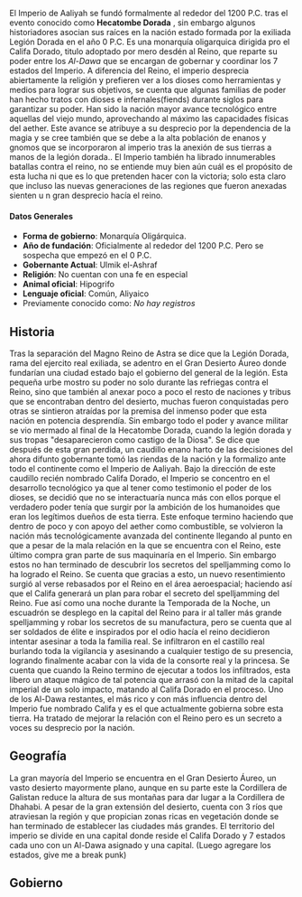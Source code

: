 El Imperio de Aaliyah se fundó formalmente al rededor del 1200 P.C. tras el evento conocido como **Hecatombe Dorada** , sin embargo algunos historiadores asocian sus raíces en la nación estado formada por la exiliada Legión Dorada en el año 0 P.C. 
Es una monarquía oligarquica dirigida pro el Califa Dorado, titulo adoptado por mero desdén al Reino, que reparte su poder entre los _Al-Dawa_ que se encargan de gobernar y coordinar los 7 estados del Imperio.
A diferencia del Reino, el imperio desprecia abiertamente la religión y prefieren ver a los dioses como herramientas y medios para lograr sus objetivos, se cuenta que algunas familias de poder han hecho tratos con dioses e infernales(fiends) durante siglos para garantizar su poder.
Han sido la nación mayor avance tecnológico entre aquellas del viejo mundo, aprovechando al máximo las capacidades físicas del aether. Este avance se atribuye a su desprecio por la dependencia de la magia y se cree también que se debe a la alta población de enanos y gnomos que se incorporaron al imperio tras la anexión de sus tierras a manos de la legión dorada..
El Imperio también ha librado innumerables batallas contra el reino, no se entiende muy bien aún cuál es el propósito de esta lucha ni que es lo que pretenden hacer con la victoria; solo esta claro que incluso las nuevas generaciones de las regiones que fueron anexadas sienten u n gran desprecio hacía el reino.

#### Datos Generales 
* **Forma de gobierno**: Monarquía Oligárquica.
* **Año de fundación**: Oficialmente al rededor del 1200 P.C. Pero se sospecha que empezó en el 0 P.C.
* **Gobernante Actual**: Ulmik el-Ashraf
* **Religión**: No cuentan con una fe en especial
* **Animal oficial**: Hipogrifo
* **Lenguaje oficial**: Común, Aliyaico
* Previamente conocido como: _No hay registros_
## Historia
Tras la separación del Magno Reino de Astra se dice que la Legión Dorada, rama del ejercito real exiliada, se adentro en el Gran Desierto Áureo donde fundarían una ciudad estado bajo el gobierno del general de la legión. Esta pequeña urbe mostro su poder no solo durante las refriegas contra el Reino, sino que también al anexar poco a poco el resto de naciones y tribus que se encontraban dentro del desierto, muchas fueron conquistadas pero otras se sintieron atraídas por la premisa del inmenso poder que esta nación en potencia desprendía. Sin embargo todo el poder y avance militar se vio mermado al final de la Hecatombe Dorada, cuando la legión dorada y sus tropas "desaparecieron como castigo de la Diosa". Se dice que después de esta gran perdida, un caudillo enano harto de las decisiones del ahora difunto gobernante tomó las riendas de la nación y la formalizo ante todo el continente como el Imperio de Aaliyah.
Bajo la dirección de este caudillo recién nombrado Califa Dorado, el Imperio se concentro en el desarrollo tecnológico ya que al tener como testimonio el poder de los dioses, se decidió que no se interactuaría nunca más con ellos porque el verdadero poder tenía que surgir por la ambición de los humanoides que eran los legítimos dueños de esta tierra. Este enfoque termino haciendo que dentro de poco y con apoyo del aether como combustible, se volvieron la nación más tecnológicamente avanzada del continente llegando al punto en que a pesar de la mala relación en la que se encuentra con el Reino, este último compra gran parte de sus maquinaría en el Imperio. Sin embargo estos no han terminado de descubrir los secretos del spelljamming como lo ha logrado el Reino.
Se cuenta que gracias a esto, un nuevo resentimiento surgió al verse rebasados por el Reino en el área aeroespacial; haciendo así que el Califa generará un plan para robar el secreto del spelljamming del Reino. Fue así como una noche durante la Temporada de la Noche, un escuadrón se desplego en la capital del Reino para ir al taller más grande spelljamming y robar los secretos de su manufactura, pero se cuenta que al ser soldados de élite e inspirados por el odio hacía el reino decidieron intentar asesinar a toda la familia real. Se infiltraron en el castillo real burlando toda la vigilancia y asesinando a cualquier testigo de su presencia, logrando finalmente acabar con la vida de la consorte real y la princesa. Se cuenta que cuando la Reino termino de ejecutar a todos los infiltrados, esta libero un ataque mágico de tal potencia que arrasó con la mitad de la capital imperial de un solo impacto, matando al Califa Dorado en el proceso.
Uno de los Al-Dawa restantes, el más rico y con más influencia dentro del Imperio fue nombrado Califa y es el que actualmente gobierna sobre esta tierra. Ha tratado de mejorar la relación con el Reino pero es un secreto a voces su desprecio por la nación.

## Geografía 
La gran mayoría del Imperio se encuentra en el Gran Desierto Áureo, un vasto desierto mayormente plano, aunque en su parte este la Cordillera de Galistan reduce la altura de sus montañas para dar lugar a la Cordillera de Dhahabi. A pesar de la gran extensión del desierto, cuenta con 3 ríos que atraviesan la región y que propician zonas ricas en vegetación donde se han terminado de establecer las ciudades más grandes.
El territorio del imperio se divide en una capital donde reside el Califa Dorado y 7 estados cada uno con un Al-Dawa asignado y una capital. 
(Luego agregare los estados, give me a break punk)

## Gobierno
